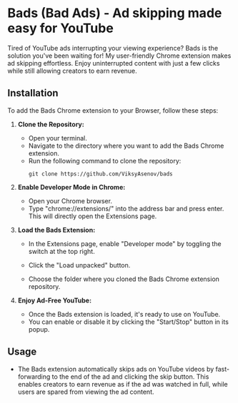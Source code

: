 # Bads (Bad Ads) - Ad skipping made easy for YouTube

Tired of YouTube ads interrupting your viewing experience? Bads is the solution you've been waiting for! My user-friendly Chrome extension makes ad skipping effortless. Enjoy uninterrupted content with just a few clicks while still allowing creators to earn revenue.

## Installation

To add the Bads Chrome extension to your Browser, follow these steps:

1. **Clone the Repository:**
   - Open your terminal.
   - Navigate to the directory where you want to add the Bads Chrome extension.
   - Run the following command to clone the repository:
     ```
     git clone https://github.com/ViksyAsenov/bads
     ```

2. **Enable Developer Mode in Chrome:**
   - Open your Chrome browser.
   - Type "chrome://extensions/" into the address bar and press enter. This will directly open the Extensions page.

3. **Load the Bads Extension:**
   - In the Extensions page, enable "Developer mode" by toggling the switch at the top right.

   - Click the "Load unpacked" button.

   - Choose the folder where you cloned the Bads Chrome extension repository.

4. **Enjoy Ad-Free YouTube:**
   - Once the Bads extension is loaded, it's ready to use on YouTube.
   - You can enable or disable it by clicking the "Start/Stop" button in its popup.

## Usage

- The Bads extension automatically skips ads on YouTube videos by fast-forwarding to the end of the ad and clicking the skip button. This enables creators to earn revenue as if the ad was watched in full, while users are spared from viewing the ad content.
